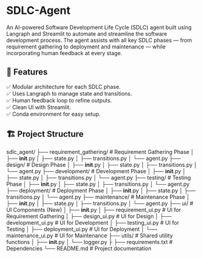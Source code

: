 # SDLC-Agent
An AI-powered Software Development Life Cycle (SDLC) agent built using Langraph and Streamlit to automate and streamline the software development process. The agent assists with all key SDLC phases — from requirement gathering to deployment and maintenance — while incorporating human feedback at every stage.

## 🚀 **Features**
✅ Modular architecture for each SDLC phase.  
✅ Uses Langraph to manage state and transitions.  
✅ Human feedback loop to refine outputs.  
✅ Clean UI with Streamlit.  
✅ Conda environment for easy setup.  


## 🏗️ **Project Structure**

sdlc_agent/
├── requirement_gathering/         # Requirement Gathering Phase
│   ├── __init__.py
│   ├── state.py
│   ├── transitions.py
│   └── agent.py
├── design/                        # Design Phase
│   ├── __init__.py
│   ├── state.py
│   ├── transitions.py
│   └── agent.py
├── development/                   # Development Phase
│   ├── __init__.py
│   ├── state.py
│   ├── transitions.py
│   └── agent.py
├── testing/                       # Testing Phase
│   ├── __init__.py
│   ├── state.py
│   ├── transitions.py
│   └── agent.py
├── deployment/                    # Deployment Phase
│   ├── __init__.py
│   ├── state.py
│   ├── transitions.py
│   └── agent.py
├── maintenance/                   # Maintenance Phase
│   ├── __init__.py
│   ├── state.py
│   ├── transitions.py
│   └── agent.py
├── ui/                            # UI Components (New)
│   ├── __init__.py
│   ├── requirement_ui.py          # UI for Requirement Gathering
│   ├── design_ui.py               # UI for Design
│   ├── development_ui.py          # UI for Development
│   ├── testing_ui.py              # UI for Testing
│   ├── deployment_ui.py           # UI for Deployment
│   └── maintenance_ui.py          # UI for Maintenance
├── utils/                         # Shared utility functions
│   ├── __init__.py
│   └── logger.py
├
├── requirements.txt               # Dependencies
└── README.md                      # Project documentation
